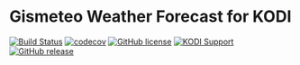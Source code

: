 #  Gismeteo Weather Forecast for KODI

[![Build Status](https://img.shields.io/travis/vlmaksime/weather.gismeteo/master.svg)](https://travis-ci.org/vlmaksime/weather.gismeteo)
[![codecov](https://img.shields.io/codecov/c/github/vlmaksime/weather.gismeteo/master.svg)](https://codecov.io/gh/vlmaksime/weather.gismeteo/branch/master)
[![GitHub license](https://img.shields.io/github/license/vlmaksime/weather.gismeteo.svg)](https://github.com/vlmaksime/weather.gismeteo/blob/master/LICENSE)
[![KODI Support](https://img.shields.io/badge/KODI-14%2B-yellowgreen.svg)](https://kodi.tv/)
[![GitHub release](https://img.shields.io/github/release/vlmaksime/weather.gismeteo.svg)](https://github.com/vlmaksime/weather.gismeteo/releases)
